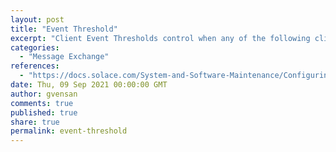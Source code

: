 ```yaml
---
layout: post
title: "Event Threshold"
excerpt: "Client Event Thresholds control when any of the following client events are generated for a specific client profile:<br/>- Spool Usage Thresholds for Client-Provisioned Endpoints<br/>- Connections Per Client Username Thresholds<br/>- Egress Flows Thresholds<br/>- Endpoints Per Client Username Thresholds<br/>- Ingress Flows Thresholds<br/>- Client Username Service Thresholds<br/>- Subscriptions Thresholds<br/>- Transacted Sessions Thresholds<br/>- Transactions Thresholds"
categories:
  - "Message Exchange"
references:
  - "https://docs.solace.com/System-and-Software-Maintenance/Configuring-Client-Event-Thresholds.htm"
date: Thu, 09 Sep 2021 00:00:00 GMT
author: gvensan
comments: true
published: true
share: true
permalink: event-threshold
---
```

